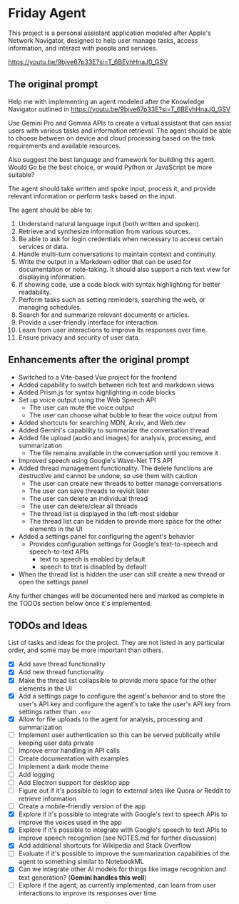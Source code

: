 # Friday Agent

This project is a personal assistant application modeled after Apple's Network Navigator, designed to help user manage tasks, access information, and interact with people and services.

<https://youtu.be/9bjve67p33E?si=T_6BEyhHnaJ0_GSV>

## The original prompt

Help me with implementing an agent modeled after the Knowledge Navigator outlined in <https://youtu.be/9bjve67p33E?si=T_6BEyhHnaJ0_GSV>

Use Gemini Pro and Gemma APIs to create a virtual assistant that can assist users with various tasks and information retrieval. The agent should be able to choose between on device and cloud processing based on the task requirements and available resources.

Also suggest the best language and framework for building this agent. Would Go be the best choice, or would Python or JavaScript be more suitable?

The agent should take written and spoke input, process it, and provide relevant information or perform tasks based on the input.

The agent should be able to:

1. Understand natural language input (both written and spoken).
2. Retrieve and synthesize information from various sources.
3. Be able to ask for login credentials when necessary to access certain services or data.
4. Handle multi-turn conversations to maintain context and continuity.
5. Write the output in a Markdown editor that can be used for documentation or note-taking. It should also support a rich text view for displaying information.
6. If showing code, use a code block with syntax highlighting for better readability.
7. Perform tasks such as setting reminders, searching the web, or managing schedules.
8. Search for and summarize relevant documents or articles.
9. Provide a user-friendly interface for interaction.
10. Learn from user interactions to improve its responses over time.
11. Ensure privacy and security of user data.

## Enhancements after the original prompt

* Switched to a Vite-based Vue project for the frontend
* Added capability to switch between rich text and markdown views
* Added Prism.js for syntax highlighting in code blocks
* Set up voice output using the Web Speech API
  * The user can mute the voice output
  * The user can choose what bubble to hear the voice output from
* Added shortcuts for searching MDN, Arxiv, and Web.dev
* Added Gemini's capability to summarize the conversation thread
* Added file upload (audio and images) for analysis, processing, and summarization
  * The file remains available in the conversation until you remove it
* Improved speech using Google's Wave-Net TTS API
* Added thread management functionality. The delete functions are destructive and cannot be undone, so use them with caution
  * The user can create new threads to better manage conversations
  * The user can save threads to revisit later
  * The user can delete an individual thread
  * The user can delete/clear all threads
  * The thread list is displayed in the left-most sidebar
  * The thread list can be hidden to provide more space for the other elements in the UI
* Added a settings panel for configuring the agent's behavior
  * Provides configuration settings for Google's text-to-speech and speech-to-text APIs
    * text to speech is enabled by default
    * speech to text is disabled by default
* When the thread list is hidden the user can still create a new thread or open the settings panel

Any further changes will be documented here and marked as complete in the TODOs section below once it's implemented.

## TODOs and Ideas

List of tasks and ideas for the project. They are not listed in any particular order, and some may be more important than others.

* [x] Add save thread functionality
* [x] Add new thread functionality
* [x] Make the thread list collapsible to provide more space for the other elements in the UI
* [x] Add a settings page to configure the agent's behavior and to store the user's API key and configure the agent's to take the user's API key from settings rather than `.env`
* [x] Allow for file uploads to the agent for analysis, processing and summarization
* [ ] Implement user authentication so this can be served publically while keeping user data private
* [ ] Improve error handling in API calls
* [ ] Create documentation with examples
* [ ] Implement a dark mode theme
* [ ] Add logging
* [ ] Add Electron support for desktop app
* [ ] Figure out if it's possible to login to external sites like Quora or Reddit to retrieve information
* [ ] Create a mobile-friendly version of the app
* [x] Explore if it's possible to integrate with Google's text to speech APIs to improve the voices used in the app
* [x] Explore if it's possible to integrate with Google's speech to text  APIs to improve speech recognition (see NOTES.md for further discussion)
* [x] Add additional shortcuts for Wikipedia and Stack Overflow
* [ ] Evaluate if it's possible to improve the summarization capabilities of the agent to something similar to NotebookML
* [x] Can we integrate other AI models for things like image recognition and text generation? (**Gemini handles this well**)
* [ ] Explore if the agent, as currently implemented, can learn from user interactions to improve its responses over time
